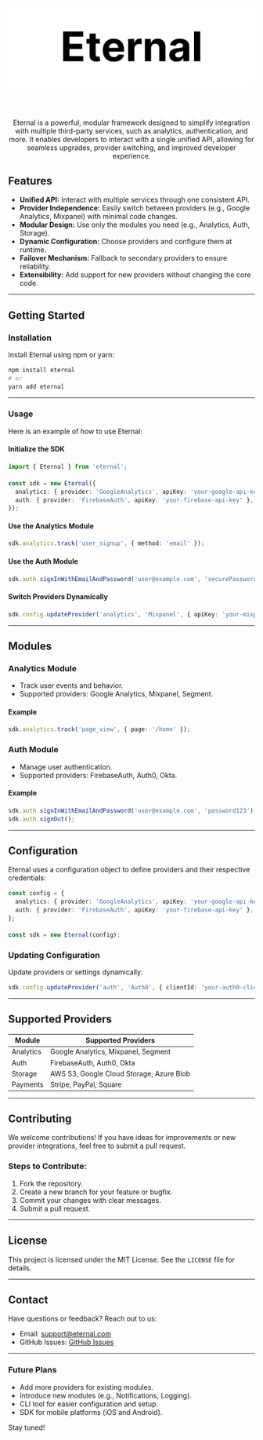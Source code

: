 <div align="center">
  <a href="">
    <img src="https://github.com/dvir-daniel/eternal/blob/main/media/cover.png" alt="Logo">
  </a>

<br /><br />

Eternal is a powerful, modular framework designed to simplify integration with multiple third-party services, such as analytics, authentication, and more. It enables developers to interact with a single unified API, allowing for seamless upgrades, provider switching, and improved developer experience.

</div>

## **Features**

- **Unified API:** Interact with multiple services through one consistent API.
- **Provider Independence:** Easily switch between providers (e.g., Google Analytics, Mixpanel) with minimal code changes.
- **Modular Design:** Use only the modules you need (e.g., Analytics, Auth, Storage).
- **Dynamic Configuration:** Choose providers and configure them at runtime.
- **Failover Mechanism:** Fallback to secondary providers to ensure reliability.
- **Extensibility:** Add support for new providers without changing the core code.

---

## **Getting Started**

### **Installation**

Install Eternal using npm or yarn:

```bash
npm install eternal
# or
yarn add eternal
```

---

### **Usage**

Here is an example of how to use Eternal:

#### **Initialize the SDK**

```typescript
import { Eternal } from 'eternal';

const sdk = new Eternal({
  analytics: { provider: 'GoogleAnalytics', apiKey: 'your-google-api-key' },
  auth: { provider: 'FirebaseAuth', apiKey: 'your-firebase-api-key' },
});
```

#### **Use the Analytics Module**

```typescript
sdk.analytics.track('user_signup', { method: 'email' });
```

#### **Use the Auth Module**

```typescript
sdk.auth.signInWithEmailAndPassword('user@example.com', 'securePassword');
```

#### **Switch Providers Dynamically**

```typescript
sdk.config.updateProvider('analytics', 'Mixpanel', { apiKey: 'your-mixpanel-api-key' });
```

---

## **Modules**

### **Analytics Module**
- Track user events and behavior.
- Supported providers: Google Analytics, Mixpanel, Segment.

#### Example
```typescript
sdk.analytics.track('page_view', { page: '/home' });
```

### **Auth Module**
- Manage user authentication.
- Supported providers: FirebaseAuth, Auth0, Okta.

#### Example
```typescript
sdk.auth.signInWithEmailAndPassword('user@example.com', 'password123');
sdk.auth.signOut();
```

---

## **Configuration**

Eternal uses a configuration object to define providers and their respective credentials:

```typescript
const config = {
  analytics: { provider: 'GoogleAnalytics', apiKey: 'your-google-api-key' },
  auth: { provider: 'FirebaseAuth', apiKey: 'your-firebase-api-key' },
};

const sdk = new Eternal(config);
```

### **Updating Configuration**

Update providers or settings dynamically:

```typescript
sdk.config.updateProvider('auth', 'Auth0', { clientId: 'your-auth0-client-id', domain: 'your-auth0-domain' });
```

---

## **Supported Providers**

| Module      | Supported Providers                         |
|-------------|---------------------------------------------|
| Analytics   | Google Analytics, Mixpanel, Segment         |
| Auth        | FirebaseAuth, Auth0, Okta                   |
| Storage     | AWS S3, Google Cloud Storage, Azure Blob    |
| Payments    | Stripe, PayPal, Square                      |

---

## **Contributing**

We welcome contributions! If you have ideas for improvements or new provider integrations, feel free to submit a pull request.

### Steps to Contribute:
1. Fork the repository.
2. Create a new branch for your feature or bugfix.
3. Commit your changes with clear messages.
4. Submit a pull request.

---

## **License**

This project is licensed under the MIT License. See the `LICENSE` file for details.

---

## **Contact**

Have questions or feedback? Reach out to us:
- Email: support@eternal.com
- GitHub Issues: [GitHub Issues](https://github.com/your-repo/eternal/issues)

---

### **Future Plans**

- Add more providers for existing modules.
- Introduce new modules (e.g., Notifications, Logging).
- CLI tool for easier configuration and setup.
- SDK for mobile platforms (iOS and Android).

Stay tuned!

